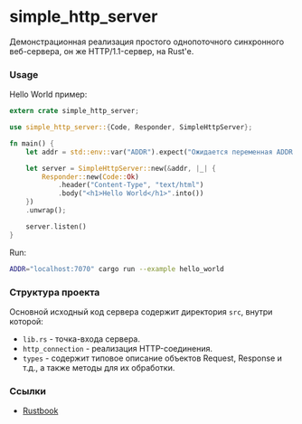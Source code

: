 # simple_http_server

Демонстрационная реализация простого однопоточного синхронного веб-сервера, 
он же HTTP/1.1-сервер, на Rust'е.

### Usage

Hello World пример:
```rust
extern crate simple_http_server;

use simple_http_server::{Code, Responder, SimpleHttpServer};

fn main() {
    let addr = std::env::var("ADDR").expect("Ожидается переменная ADDR!");

    let server = SimpleHttpServer::new(&addr, |_| {
        Responder::new(Code::Ok)
            .header("Content-Type", "text/html")
            .body("<h1>Hello World</h1>".into())
    })
    .unwrap();

    server.listen()
}
```

Run:
```bash
ADDR="localhost:7070" cargo run --example hello_world
```

### Структура проекта 

Основной исходный код сервера содержит директория `src`, внутри которой:
- `lib.rs` - точка-входа сервера.  
- `http_connection` - реализация HTTP-соединения. 
- `types` - содержит типовое описание объектов Request, Response и т.д., а 
также методы для их обработки. 

### Ссылки

* [Rustbook](https://doc.rust-lang.org/book/ch20-00-final-project-a-web-server.html)
